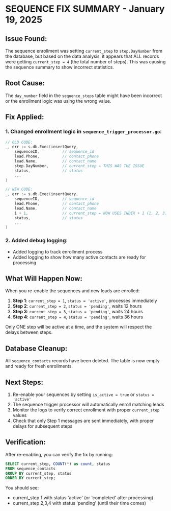 # SEQUENCE FIX SUMMARY - January 19, 2025

## Issue Found:
The sequence enrollment was setting `current_step` to `step.DayNumber` from the database, but based on the data analysis, it appears that ALL records were getting `current_step = 4` (the total number of steps). This was causing the sequence summary to show incorrect statistics.

## Root Cause:
The `day_number` field in the `sequence_steps` table might have been incorrect or the enrollment logic was using the wrong value.

## Fix Applied:

### 1. Changed enrollment logic in `sequence_trigger_processor.go`:
```go
// OLD CODE:
_, err := s.db.Exec(insertQuery, 
    sequenceID,          // sequence_id
    lead.Phone,          // contact_phone
    lead.Name,           // contact_name
    step.DayNumber,      // current_step ← THIS WAS THE ISSUE
    status,              // status
    ...
)

// NEW CODE:
_, err := s.db.Exec(insertQuery, 
    sequenceID,          // sequence_id
    lead.Phone,          // contact_phone
    lead.Name,           // contact_name
    i + 1,               // current_step ← NOW USES INDEX + 1 (1, 2, 3, 4)
    status,              // status
    ...
)
```

### 2. Added debug logging:
- Added logging to track enrollment process
- Added logging to show how many active contacts are ready for processing

## What Will Happen Now:

When you re-enable the sequences and new leads are enrolled:

1. **Step 1**: `current_step = 1`, `status = 'active'`, processes immediately
2. **Step 2**: `current_step = 2`, `status = 'pending'`, waits 12 hours
3. **Step 3**: `current_step = 3`, `status = 'pending'`, waits 24 hours  
4. **Step 4**: `current_step = 4`, `status = 'pending'`, waits 36 hours

Only ONE step will be active at a time, and the system will respect the delays between steps.

## Database Cleanup:
All `sequence_contacts` records have been deleted. The table is now empty and ready for fresh enrollments.

## Next Steps:
1. Re-enable your sequences by setting `is_active = true` or `status = 'active'`
2. The sequence trigger processor will automatically enroll matching leads
3. Monitor the logs to verify correct enrollment with proper `current_step` values
4. Check that only Step 1 messages are sent immediately, with proper delays for subsequent steps

## Verification:
After re-enabling, you can verify the fix by running:
```sql
SELECT current_step, COUNT(*) as count, status
FROM sequence_contacts
GROUP BY current_step, status
ORDER BY current_step;
```

You should see:
- current_step 1 with status 'active' (or 'completed' after processing)
- current_step 2,3,4 with status 'pending' (until their time comes)
